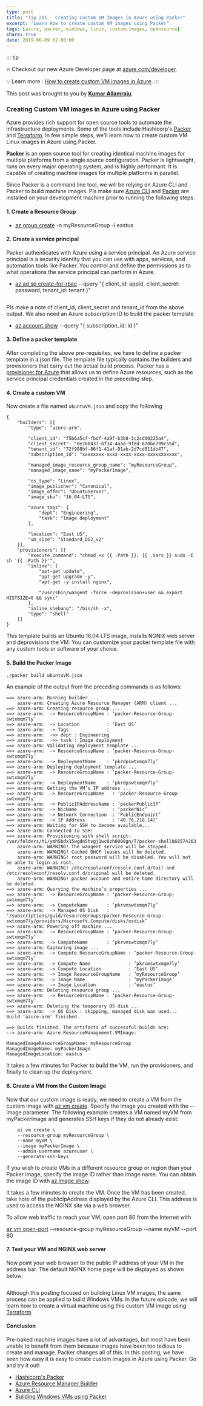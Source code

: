 ```yaml
---
type: post
title: "Tip 201 - Creating Custom VM Images in Azure using Packer"
excerpt: "Learn How to create custom VM images using Packer"
tags: [azure, packer, windows, linux, custom-images, opensource]
share: true
date: 2019-06-09 02:00:00
---
```


::: tip

:fire: Checkout our new Azure Developer page at [azure.com/developer](https://azure.com/developer?WT.mc_id=azure-azuredevtips-azureappsdev).

:bulb: Learn more : [How to create custom VM images in Azure](https://docs.microsoft.com/en-us/azure/virtual-machines/linux/build-image-with-packer?WT.mc_id=docs-azuredevtips-azureappsdev). 
:::

This post was brought to you by **[Kumar Allamraju](https://twitter.com/kumarallamraju)**. 

### Creating Custom VM Images in Azure using Packer

Azure provides rich support for open source tools to automate the infrastructure deployments. Some of the tools include Hashicorp's [Packer](https://packer.io) and [Terraform](https://www.terraform.io). In few simple steps, we'll learn how to create custom VM Linux images in Azure using Packer.

**Packer** is an open source tool for creating identical machine images for multiple platforms from a single source configuration. Packer is lightweight, runs on every major operating system, and is highly performant. It is capable of creating machine images for multiple platforms in parallel.

Since Packer is a command line tool, we will be relying on Azure CLI and Packer to build machine images. Pls make sure [Azure CLI](https://docs.microsoft.com/en-us/cli/azure/install-azure-cli?view=azure-cli-latest?WT.mc_id=docs-azuredevtips-azureappsdev) and [Packer](https://www.packer.io/intro/getting-started/install.html) are installed on your development machine prior to running the following steps.

#### 1. Create a Resource Group 

* [az group create](https://docs.microsoft.com/en-us/cli/azure/group?view=azure-cli-latest#az-group-create?WT.mc_id=docs-azuredevtips-azureappsdev) -n myResourceGroup -l eastus

#### 2. Create a service principal

Packer authenticates with Azure using a service principal.  An Azure service principal is a security identity that you can use with apps, services, and automation tools like Packer. You control and define the permissions as to what operations the service principal can perform in Azure.

* [az ad sp create-for-rbac](https://docs.microsoft.com/en-us/cli/azure/ad/sp?view=azure-cli-latest#az-ad-sp-create-for-rbac?WT.mc_id=docs-azuredevtips-azureappsdev) --query "{ client_id: appId, client\_secret: password, tenant\_id: tenant }"


<img :src="$withBase('/files/rbac-output.png')">

Pls make a note of client\_id, client\_secret and tenant\_id from the above output. We also need an Azure subscription ID to build the packer template 

* [az account show](https://docs.microsoft.com/en-us/cli/azure/account?view=azure-cli-latest#az-account-show?WT.mc_id=docs-azuredevtips-azureappsdev) --query "{ subscription_id: id }"


#### 3. Define a packer template

After completing the above pre-requisites, we have to define a packer template in a json file. The template file typically contains the builders and provisioners that carry out the actual build process. Packer has a  [provisioner for Azure](https://www.packer.io/docs/builders/azure.html) that allows us to define Azure resources, such as the service principal credentials created in the preceding step.

#### 4. Create a custom VM

Now create a file named `ubuntuVM.json` and copy the following

```
{
	"builders": [{
		"type": "azure-arm",

		"client_id": "f5b6a5cf-fbdf-4a9f-b3b8-3c2cd00225a4",
		"client_secret": "0e760437-bf34-4aad-9f8d-870be799c55d",
		"tenant_id": "72f988bf-86f1-41af-91ab-2d7cd011db47",
		"subscription_id": "xxxxxxxx-xxxx-xxxx-xxxx-xxxxxxxxxxx",

		"managed_image_resource_group_name": "myResourceGroup",
		"managed_image_name": "myPackerImage",

		"os_type": "Linux",
		"image_publisher": "Canonical",
		"image_offer": "UbuntuServer",
		"image_sku": "16.04-LTS",

		"azure_tags": {
			"dept": "Engineering",
			"task": "Image deployment"
		},

		"location": "East US",
		"vm_size": "Standard_DS2_v2"
	}],
	"provisioners": [{
		"execute_command": "chmod +x {{ .Path }}; {{ .Vars }} sudo -E sh '{{ .Path }}'",
		"inline": [
			"apt-get update",
			"apt-get upgrade -y",
			"apt-get -y install nginx",

			"/usr/sbin/waagent -force -deprovision+user && export HISTSIZE=0 && sync"
		],
		"inline_shebang": "/bin/sh -x",
		"type": "shell"
	}]
}

```

This template builds an Ubuntu 16.04 LTS image, installs NGNIX web server and deprovisions the VM. You can customize your packer template file with any custom tools or software of your choice.

#### 5. Build the Packer Image

`./packer build ubuntuVM.json`

An example of the output from the preceding commands is as follows:

```
==> azure-arm: Running builder ...
    azure-arm: Creating Azure Resource Manager (ARM) client ...
==> azure-arm: Creating resource group ...
==> azure-arm:  -> ResourceGroupName : ‘packer-Resource-Group-swtxmqm7ly’
==> azure-arm:  -> Location          : ‘East US’
==> azure-arm:  -> Tags              :
==> azure-arm:  ->> dept : Engineering
==> azure-arm:  ->> task : Image deployment
==> azure-arm: Validating deployment template ...
==> azure-arm:  -> ResourceGroupName : ‘packer-Resource-Group-swtxmqm7ly’
==> azure-arm:  -> DeploymentName    : ‘pkrdpswtxmqm7ly’
==> azure-arm: Deploying deployment template ...
==> azure-arm:  -> ResourceGroupName : ‘packer-Resource-Group-swtxmqm7ly’
==> azure-arm:  -> DeploymentName    : ‘pkrdpswtxmqm7ly’
==> azure-arm: Getting the VM’s IP address ...
==> azure-arm:  -> ResourceGroupName   : ‘packer-Resource-Group-swtxmqm7ly’
==> azure-arm:  -> PublicIPAddressName : ‘packerPublicIP’
==> azure-arm:  -> NicName             : ‘packerNic’
==> azure-arm:  -> Network Connection  : ‘PublicEndpoint’
==> azure-arm:  -> IP Address          : ‘40.76.218.147’
==> azure-arm: Waiting for SSH to become available...
==> azure-arm: Connected to SSH!
==> azure-arm: Provisioning with shell script: /var/folders/h1/ymh5bdx15wgdn5hvgj1wc0zh0000gn/T/packer-shell868574263
    azure-arm: WARNING! The waagent service will be stopped.
    azure-arm: WARNING! Cached DHCP leases will be deleted.
    azure-arm: WARNING! root password will be disabled. You will not be able to login as root.
    azure-arm: WARNING! /etc/resolvconf/resolv.conf.d/tail and /etc/resolvconf/resolv.conf.d/original will be deleted.
    azure-arm: WARNING! packer account and entire home directory will be deleted.
==> azure-arm: Querying the machine’s properties ...
==> azure-arm:  -> ResourceGroupName : ‘packer-Resource-Group-swtxmqm7ly’
==> azure-arm:  -> ComputeName       : ‘pkrvmswtxmqm7ly’
==> azure-arm:  -> Managed OS Disk   : ‘/subscriptions/guid/resourceGroups/packer-Resource-Group-swtxmqm7ly/providers/Microsoft.Compute/disks/osdisk’
==> azure-arm: Powering off machine ...
==> azure-arm:  -> ResourceGroupName : ‘packer-Resource-Group-swtxmqm7ly’
==> azure-arm:  -> ComputeName       : ‘pkrvmswtxmqm7ly’
==> azure-arm: Capturing image ...
==> azure-arm:  -> Compute ResourceGroupName : ‘packer-Resource-Group-swtxmqm7ly’
==> azure-arm:  -> Compute Name              : ‘pkrvmswtxmqm7ly’
==> azure-arm:  -> Compute Location          : ‘East US’
==> azure-arm:  -> Image ResourceGroupName   : ‘myResourceGroup’
==> azure-arm:  -> Image Name                : ‘myPackerImage’
==> azure-arm:  -> Image Location            : ‘eastus’
==> azure-arm: Deleting resource group ...
==> azure-arm:  -> ResourceGroupName : ‘packer-Resource-Group-swtxmqm7ly’
==> azure-arm: Deleting the temporary OS disk ...
==> azure-arm:  -> OS Disk : skipping, managed disk was used...
Build ‘azure-arm’ finished.

==> Builds finished. The artifacts of successful builds are:
--> azure-arm: Azure.ResourceManagement.VMImage:

ManagedImageResourceGroupName: myResourceGroup
ManagedImageName: myPackerImage
ManagedImageLocation: eastus

```
It takes a few minutes for Packer to build the VM, run the provisioners, and finally to clean up the deployment. 

#### 6. Create a VM from the Custom Image

Now that our custom image is ready, we need to create a VM from the custom image with [az vm create](https://docs.microsoft.com/en-us/cli/azure/vm). Specify the image you created with the --image parameter. The following example creates a VM named myVM from myPackerImage and generates SSH keys if they do not already exist:

```
    az vm create \
    --resource-group myResourceGroup \
    --name myVM \
    --image myPackerImage \
    --admin-username azureuser \
    --generate-ssh-keys
```

If you wish to create VMs in a different resource group or region than your Packer image, specify the image ID rather than image name. You can obtain the image ID with [az image show](https://docs.microsoft.com/en-us/cli/azure/image#az-image-show?WT.mc_id=docs-azuredevtips-azureappsdev).

It takes a few minutes to create the VM. Once the VM has been created, take note of the publicIpAddress displayed by the Azure CLI. This address is used to access the NGINX site via a web browser.

To allow web traffic to reach your VM, open port 80 from the Internet with 

[az vm open-port](https://docs.microsoft.com/en-us/cli/azure/vm)
--resource-group myResourceGroup --name myVM --port 80

#### 7. Test your VM and NGINX web server 

Now point your web browser to the public IP address of your VM in the address bar. The default NGINX home page will be displayed as shown below:

<img :src="$withBase('/files/nginx.png')">

Although this posting focused on building Linux VM images, the same process can be applied to build Windows VMs. In the future episode, we will learn how to create a virtual machine using this custom VM image using [Terraform](https://www.terraform.io?WT.mc_id=docs-azuredevtips-azureappsdev)

#### Conclusion

Pre-baked machine images have a lot of advantages, but most have been unable to benefit from them because images have been too tedious to create and manage. Packer changes all of this. In this posting, we have seen how easy it is easy to create custom images in Azure using Packer. Go and try it out!

* [Hashicorp's Packer](https://packer.io)
* [Azure Resource Manager Builder](https://www.packer.io/docs/builders/azure.html)
* [Azure CLI](https://docs.microsoft.com/en-us/cli/azure/install-azure-cli-macos?view=azure-cli-latest?WT.mc_id=docs-azuredevtips-azureappsdev)
* [Building Windows VMs using Packer](https://docs.microsoft.com/en-us/azure/virtual-machines/windows/build-image-with-packer?WT.mc_id=docs-azuredevtips-azureappsdev)




